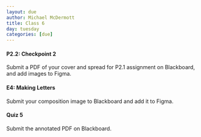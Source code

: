 ```yaml
---
layout: due
author: Michael McDermott
title: Class 6
day: tuesday
categories: [due]
---
```

#### P2.2: Checkpoint 2
Submit a PDF of your cover and spread for P2.1 assignment on Blackboard, and add images to Figma.

#### E4: Making Letters
Submit your composition image to Blackboard and add it to Figma.

#### Quiz 5
Submit the annotated PDF on Blackboard.